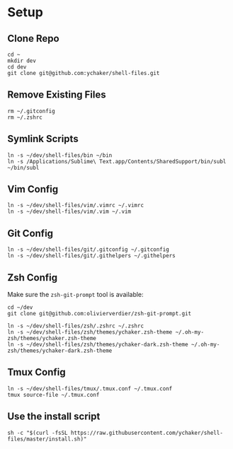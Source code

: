 # Setup

## Clone Repo

```
cd ~
mkdir dev
cd dev
git clone git@github.com:ychaker/shell-files.git
```

## Remove Existing Files

```
rm ~/.gitconfig
rm ~/.zshrc
```

## Symlink Scripts

```
ln -s ~/dev/shell-files/bin ~/bin
ln -s /Applications/Sublime\ Text.app/Contents/SharedSupport/bin/subl ~/bin/subl
```

## Vim Config

```
ln -s ~/dev/shell-files/vim/.vimrc ~/.vimrc
ln -s ~/dev/shell-files/vim/.vim ~/.vim
```

## Git Config

```
ln -s ~/dev/shell-files/git/.gitconfig ~/.gitconfig
ln -s ~/dev/shell-files/git/.githelpers ~/.githelpers
```

## Zsh Config

Make sure the `zsh-git-prompt` tool is available:

```
cd ~/dev
git clone git@github.com:olivierverdier/zsh-git-prompt.git
```

```
ln -s ~/dev/shell-files/zsh/.zshrc ~/.zshrc
ln -s ~/dev/shell-files/zsh/themes/ychaker.zsh-theme ~/.oh-my-zsh/themes/ychaker.zsh-theme
ln -s ~/dev/shell-files/zsh/themes/ychaker-dark.zsh-theme ~/.oh-my-zsh/themes/ychaker-dark.zsh-theme
```

## Tmux Config

```
ln -s ~/dev/shell-files/tmux/.tmux.conf ~/.tmux.conf
tmux source-file ~/.tmux.conf
```

## Use the install script

```
sh -c "$(curl -fsSL https://raw.githubusercontent.com/ychaker/shell-files/master/install.sh)"
```
